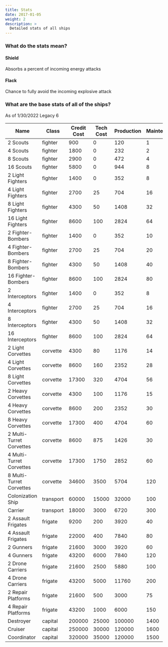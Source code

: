 ```yaml
---
title: Stats
date: 2017-01-05
weight: 2
description: >
  Detailed stats of all ships
---
```


<!--
"(.*\d+)\|(\d+.*)"
"$1\|$2"
-->
### What do the stats mean?
#### Shield
Absorbs a percent of incoming energy attacks
#### Flack
Chance to fully avoid the incoming explosive attack

### What are the base stats of all of the ships?
As of 1/30/2022  Legacy 6

|Name|Class|Credit Cost|Tech Cost|Production|Maintenance|Hull|Maneuverability|Shield|Flack|Energy Attack|Explosive Attack|Repair|Invasion|Bombing per ship|
|---|---|---|---|---|---|---|---|---|---|---|---|---|---|---|
|2 Scouts|fighter|900|0|120|1|12|90|0|0|[4]|[]|0|0|0|
|4 Scouts|fighter|1800|0|232|2|12|90|0|0|[4]|[]|0|0|0|
|8 Scouts|fighter|2900|0|472|4|12|90|0|0|[4]|[]|0|0|0|
|16 Scouts|fighter|5800|0|944|8|12|90|0|0|[4]|[]|0|0|0|
|2 Light Fighters|fighter|1400|0|352|8|25|65|10|0|[9\|9]|[3]|0|0|0|
|4 Light Fighters|fighter|2700|25|704|16|25|65|10|0|[9\|9]|[3]|0|0|0|
|8 Light Fighters|fighter|4300|50|1408|32|25|65|10|0|[9\|9]|[3]|0|0|0|
|16 Light Fighters|fighter|8600|100|2824|64|25|65|10|0|[9\|9]|[3]|0|0|0|
|2 Fighter-Bombers|fighter|1400|0|352|10|20|60|0|0|[]|[10]|0|0|1|
|4 Fighter-Bombers|fighter|2700|25|704|20|20|60|0|0|[]|[10]|0|0|1|
|8 Fighter-Bombers|fighter|4300|50|1408|40|20|60|0|0|[]|[10]|0|0|1|
|16 Fighter-Bombers|fighter|8600|100|2824|80|20|60|0|0|[]|[10]|0|0|1|
|2 Interceptors|fighter|1400|0|352|8|25|75|0|0|[6\|6\|6\|6]|[]|0|0|0|
|4 Interceptors|fighter|2700|25|704|16|25|75|0|0|[6\|6\|6\|6]|[]|0|0|0|
|8 Interceptors|fighter|4300|50|1408|32|25|75|0|0|[6\|6\|6\|6]|[]|0|0|0|
|16 Interceptors|fighter|8600|100|2824|64|25|75|0|0|[6\|6\|6\|6]|[]|0|0|0|
|2 Light Corvettes|corvette|4300|80|1176|14|75|40|30|0|[19\|19]|[6\|6]|0|0|2|
|4 Light Corvettes|corvette|8600|160|2352|28|75|40|30|0|[19\|19]|[6\|6]|0|0|2|
|8 Light Corvettes|corvette|17300|320|4704|56|75|40|30|0|[19\|19]|[6\|6]|0|0|2|
|2 Heavy Corvettes|corvette|4300|100|1176|15|110|30|20|15|[]|[18]|0|0|3|
|4 Heavy Corvettes|corvette|8600|200|2352|30|110|30|20|15|[]|[18]|0|0|3|
|8 Heavy Corvettes|corvette|17300|400|4704|60|110|30|20|15|[]|[18]|0|0|3|
|2 Multi-Turret Corvettes|corvette|8600|875|1426|30|335|20|10|7|[11\|11\|11\|11\|11\|11]|[]|0|0|0|
|4 Multi-Turret Corvettes|corvette|17300|1750|2852|60|335|20|10|7|[11\|11\|11\|11\|11\|11]|[]|0|0|0|
|8 Multi-Turret Corvettes|corvette|34600|3500|5704|120|335|20|10|7|[11\|11\|11\|11\|11\|11]|[]|0|0|0|
|Colonization Ship|transport|60000|15000|32000|100|400|0|10|10|[]|[]|0|0|0|
|Carrier|transport|18000|3000|6720|300|1500|30|50|5|[3\|3]|[]|10|30|0|
|2 Assault Frigates|frigate|9200|200|3920|40|200|20|60|10|[26\|26]|[77]|0|2|0|
|4 Assault Frigates|frigate|22000|400|7840|80|200|20|60|10|[26\|26]|[77]|0|2|0|
|2 Gunners|frigate|21600|3000|3920|60|320|10|35|20|[]|[390]|0||8|
|4 Gunners|frigate|43200|6000|7840|120|320|10|35|20|[]|[390]|0||8|
|2 Drone Carriers|frigate|21600|2500|5880|100|950|20|65|30|[8\|8\|8\|8\|8\|8\|8\|8\|8\|8]|[]|2|0|2|
|4 Drone Carriers|frigate|43200|5000|11760|200|950|20|65|30|[8\|8\|8\|8\|8\|8\|8\|8\|8\|8]|[]|2|0|2|
|2 Repair Platforms|frigate|21600|500|3000|75|1500|15|30|80|[]|[16]|75|2|0|
|4 Repair Platforms|frigate|43200|1000|6000|150|1500|15|30|80|[]|[16]|75|2|0|
|Destroyer|capital|200000|25000|100000|1400|4000|0|65|40|[150\|150\|150\|150\|50\|50\|50\|50\|50\|50\|50\|50\|50\|50]|[50\|50\|50\|50\|50\|50\|50\|50]|10|0|30|
|Cruiser|capital|250000|30000|120000|1600|5000|0|50|70|[120\|120\|120\|120\|120\|120\|80\|80\|80\|80\|30\|30\|30\|30\|30\|30]|[800\|100\|100]|30|20|50|
|Coordinator|capital|320000|35000|120000|1500|7000|0|85|75|[30\|30\|30\|30\|30\|30\|30\|30]|[20\|20\|20\|20\|20\|20]|500|200|0|
<!--

As of 1/15/2022
|Name|Class|Credit Cost|Tech Cost|Production|Maintenance|Hull|Maneuverability|Shield|Flack|Energy Attack|Explosive Attack|Repair|Invasion|Bombing per ship|
|---|---|---|---|---|---|---|---|---|---|---|---|---|---|---|
|2 Scouts|fighter|900|0|120|1|12|90|0|0|[4]|[]|0|0|0|
|4 Scouts|fighter|1800|0|232|2|12|90|0|0|[4]|[]|0|0|0|
|8 Scouts|fighter|2900|0|472|4|12|90|0|0|[4]|[]|0|0|0|
|16 Scouts|fighter|5800|0|944|8|12|90|0|0|[4]|[]|0|0|0|
|2 Light Fighters|fighter|1400|0|352|8|25|65|10|0|[9\|9]|[3]|0|0|0|
|4 Light Fighters|fighter|2700|25|704|16|25|65|10|0|[9\|9]|[3]|0|0|0|
|8 Light Fighters|fighter|4300|50|1408|32|25|65|10|0|[9\|9]|[3]|0|0|0|
|16 Light Fighters|fighter|8600|100|2824|64|25|65|10|0|[9\|9]|[3]|0|0|0|
|2 Fighter-Bombers|fighter|1400|0|352|10|20|60|0|0|[]|[10]|0|0|1|
|4 Fighter-Bombers|fighter|2700|25|704|20|20|60|0|0|[]|[10]|0|0|1|
|8 Fighter-Bombers|fighter|4300|50|1408|40|20|60|0|0|[]|[10]|0|0|1|
|16 Fighter-Bombers|fighter|8600|100|2824|80|20|60|0|0|[]|[10]|0|0|1|
|2 Interceptors|fighter|1400|0|352|8|25|75|0|0|[6\|6\|6\|6]|[]|0|0|0|
|4 Interceptors|fighter|2700|25|704|16|25|75|0|0|[6\|6\|6\|6]|[]|0|0|0|
|8 Interceptors|fighter|4300|50|1408|32|25|75|0|0|[6\|6\|6\|6]|[]|0|0|0|
|16 Interceptors|fighter|8600|100|2824|64|25|75|0|0|[6\|6\|6\|6]|[]|0|0|0|
|2 Light Corvettes|corvette|4300|80|1176|14|75|40|30|0|[19\|19]|[6\|6]|0|0|2|
|4 Light Corvettes|corvette|8600|160|2352|28|75|40|30|0|[19\|19]|[6\|6]|0|0|2|
|8 Light Corvettes|corvette|17300|320|4704|56|75|40|30|0|[19\|19]|[6\|6]|0|0|2|
|2 Heavy Corvettes|corvette|4300|100|1176|15|110|30|20|15|[]|[18]|0|0|3|
|4 Heavy Corvettes|corvette|8600|200|2352|30|110|30|20|15|[]|[18]|0|0|3|
|8 Heavy Corvettes|corvette|17300|400|4704|60|110|30|20|15|[]|[18]|0|0|3|
|2 Multi-Turret Corvettes|corvette|8600|875|1426|30|335|20|10|7|[11\|11\|11\|11\|11\|11]|[]|0|0|0|
|4 Multi-Turret Corvettes|corvette|17300|1750|2852|60|335|20|10|7|[11\|11\|11\|11\|11\|11]|[]|0|0|0|
|8 Multi-Turret Corvettes|corvette|34600|3500|5704|120|335|20|10|7|[11\|11\|11\|11\|11\|11]|[]|0|0|0|
|Colonization Ship|transport|60000|15000|32000|75|400|0|10|10|[]|[]|0|0|0|
|Carrier|transport|18000|3000|6720|300|800|30|50|5|[3\|3]|[]|5|25|0|
|2 Assault Frigates|frigate|9200|200|3920|40|200|20|60|10|[26\|26]|[77]|0|2|0|
|4 Assault Frigates|frigate|22000|400|7840|80|200|20|60|10|[26\|26]|[77]|0|2|0|
|2 Gunners|frigate|21600|3000|3920|60|320|10|35|20|[]|[390]|0||8|
|4 Gunners|frigate|43200|6000|7840|120|320|10|35|20|[]|[390]|0||8|
|2 Drone Carriers|frigate|21600|2500|5880|100|950|20|65|30|[8\|8\|8\|8\|8\|8\|8\|8\|8\|8]|[]|2|0|2|
|4 Drone Carriers|frigate|43200|5000|11760|200|950|20|65|30|[8\|8\|8\|8\|8\|8\|8\|8\|8\|8]|[]|2|0|2|
|2 Repair Platforms|frigate|21600|500|3000|75|1500|15|30|80|[]|[16]|100|5|0|
|4 Repair Platforms|frigate|43200|1000|6000|150|1500|15|30|80|[]|[16]|100|5|0|
|Destroyer|capital|103200|12000|16240|800|4000|0|65|40|[60\|60\|60\|60\|60]|[45\|45\|45\|100]|15|10|5|
|Cruiser|capital|128000|16000|19880|1000|5000|0|50|70|[70\|70\|70]|[330\|30\|30]|15|15|40|
|Coordinator|capital|166800|20000|17456|1000|6000|0|85|75|[]|[20\|20\|20\|20]|500|40|0|





<!-- OLD -->

<!-- |2 Scouts|fighter|900|0|120|1|12|90|0|0|[4]|[]|0|0|0|
|4 Scouts|fighter|1800|0|232|2|12|90|0|0|[4]|[]|0|0|0|
|8 Scouts|fighter|2900|0|472|4|12|90|0|0|[4]|[]|0|0|0|
|16 Scouts|fighter|5800|0|944|8|12|90|0|0|[4]|[]|0|0|0|
|2 Light Fighters|fighter|1400|0|352|8|25|65|10|0|[9\|9]|[3]|0|0|0|
|4 Light Fighters|fighter|2700|25|704|16|25|65|10|0|[9\|9]|[3]|0|0|0|
|8 Light Fighters|fighter|4300|50|1408|32|25|65|10|0|[9\|9]|[3]|0|0|0|
|16 Light Fighters|fighter|8600|100|2824|64|25|65|10|0|[9\|9]|[3]|0|0|0|
|2 Figheter-Bombers|fighter|1400|0|352|10|20|60|0|0|[]|[10]|0|0|1|
|4 Figheter-Bombers|fighter|2700|25|704|20|20|60|0|0|[]|[10]|0|0|1|
|8 Figheter-Bombers|fighter|4300|50|1408|40|20|60|0|0|[]|[10]|0|0|1|
|16 Figheter-Bombers|fighter|8600|100|2824|80|20|60|0|0|[]|[10]|0|0|1|
|2 Interceptors|fighter|1400|0|352|8|25|75|0|0|[6\|6\|6\|6]|[]|0|0|0|
|4 Interceptors|fighter|2700|25|704|16|25|75|0|0|[6\|6\|6\|6]|[]|0|0|0|
|8 Interceptors|fighter|4300|50|1408|32|25|75|0|0|[6\|6\|6\|6]|[]|0|0|0|
|16 Interceptors|fighter|8600|100|2824|64|25|75|0|0|[6\|6\|6\|6]|[]|0|0|0|
|2 Light Corvettes|corvette|4300|80|1176|14|75|40|30|0|[19\|19]|[12]|0|0|2|
|4 Light Corvettes|corvette|8600|160|2352|28|75|40|30|0|[19\|19]|[12]|0|0|2|
|8 Light Corvettes|corvette|17300|320|4704|56|75|40|30|0|[19\|19]|[12]|0|0|2|
|2 Heavy Corvettes|corvette|4300|100|1176|15|110|30|20|15|[]|[18]|0|0|3|
|4 Heavy Corvettes|corvette|8600|200|2352|30|110|30|20|15|[]|[18]|0|0|3|
|8 Heavy Corvettes|corvette|17300|400|4704|60|110|30|20|15|[]|[18]|0|0|3|
|2 Multi-Turret Corvettes|corvette|8600|875|1426|30|335|20|10|7|[11\|11\|11\|11\|11\|11]|[]|0|0|0|
|4 Multi-Turret Corvettes|corvette|17300|1750|2852|60|335|20|10|7|[11\|11\|11\|11\|11\|11]|[]|0|0|0|
|8 Multi-Turret Corvettes|corvette|34600|3500|5704|120|335|20|10|7|[11\|11\|11\|11\|11\|11]|[]|0|0|0|
|Colonisation Ship|transport|80000|3000|32000|100|400|0|10|10|[]|[]|0|0|0|
|Carrier|transport|18000|3000|6720|300|800|30|50|5|[3\|3]|[]|5|25|0|
|2 Assault Frigates|frigate|9200|200|3920|40|200|20|60|10|[26\|26]|[77]|0|2|0|
|4 Assault Frigates|frigate|22000|400|7840|80|200|20|60|10|[26\|26]|[77]|0|2|0|
|2 Gunners|frigate|21600|3000|3920|60|320|10|40|25|[]|[390]|0||8|
|4 Gunners|frigate|43200|6000|7840|120|320|10|40|25|[]|[390]|0||8|
|2 Drone Carriers|frigate|21600|2500|5880|100|950|20|65|30|[8\|8\|8\|8\|8\|8\|8\|8\|8\|8]|[]|2|0|2|
|4 Drone Carriers|frigate|43200|5000|11760|200|950|20|65|30|[8\|8\|8\|8\|8\|8\|8\|8\|8\|8]|[]|2|0|2|
|2 Repair Platforms|frigate|21600|2000|7840|100|1400|15|70|40|[]|[16]|30|1|0|
|4 Repair Platforms|frigate|43200|4000|15680|200|1400|15|70|40|[]|[16]|30|1|0|
|Destroyer|capital|103200|6000|16240|400|4000|0|65|40|[60\|60\|60\|60]|[45\|45\|45\|100]|15|10|5|
|Cruiser|capital|128000|8000|19880|500|5000|0|50|70|[70\|70]|[330]|15|15|40|
|Coordinator|capital|166800|10000|17456|600|6000|0|85|75|[]|[20\|20\|20]|40|30|0| -->
